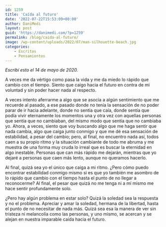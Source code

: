 ```yaml
---
id: 1259
title: 'Caída al futuro'
date: '2022-07-22T15:53:09+00:00'
author: DaniMedi
layout: post
guid: 'https://danimedi.com/?p=1259'
permalink: /blog/caida-al-futuro/
image: /wp-content/uploads/2022/07/man-silhouette-beach.jpg
categories:
    - Escritos
    - Pensamientos
---
```


*Escribí esto el 14 de mayo de 2020.*

A veces me da vértigo como pasa la vida y me da miedo lo rápido que cambio con el tiempo. Siento que caigo hacia el futuro en contra de mi voluntad y sin poder hacer nada al respecto.

A veces intento aferrarme a algo que se asocia a algún sentimiento que me recuerde al pasado, a ese pasado donde no tenía la sensación de no poder parar de ir hacia adelante, donde no sentía que caía, donde sentía que podía vivir eternamente los momentos una y otra vez con aquellas personas que sentía que no cambiaban, del mismo modo que sentía que no cambiaba yo. Ahora, a veces, siento que voy buscando algo que me haga sentir que nada cambia, algo que caiga junto conmigo y que me dé esa sensación de estabilidad, a pesar del cambio; pero, al final, no encuentro nada así, todos caen a su propio ritmo y la situación cambiante de todo me abruma y me muestra de una forma muy cruda lo irreal que es buscar la eternidad en algo inestable. Personas que can más rápido me dejarán, mientras que yo dejaré a personas que caen más lento, aunque no queramos hacerlo.

Al final, quizá sea yo el único que caiga a mi ritmo. ¿Pero cómo puedo encontrar estabilidad conmigo mismo si es que yo también me asombro de lo rápido que cambio con el tiempo hasta el punto de no llegar a reconocerme? Al final, el pesar que quizá no me tenga ni a mí mismo me hace sentir profundamente solo.

¿Pero hay algún problema en estar solo? Quizá la soledad sea la respuesta y no el problema. Apreciar y amar la soledad, hermana de la libertad, hasta el punto de no necesitar de nada más. Quizá sea esa la manera de ver sin tristeza ni melancolía como las personas, y uno mismo, se acercan y se alejan en nuestra imparable caída hacia el futuro.
